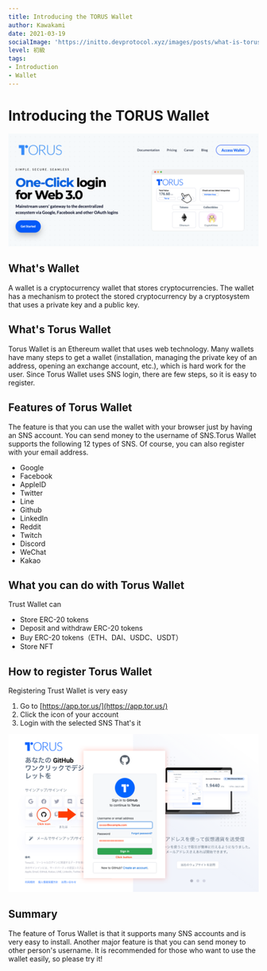 ```yaml
---
title: Introducing the TORUS Wallet
author: Kawakami
date: 2021-03-19
socialImage: 'https://initto.devprotocol.xyz/images/posts/what-is-torus-wallet/ogp_en.png'
level: 初級
tags:
- Introduction
- Wallet
---
```


# Introducing the TORUS Wallet
![TORUS Wallet](/images/posts/what-is-torus-wallet/pic01.png)

## What's Wallet

A wallet is a cryptocurrency wallet that stores cryptocurrencies. The wallet has a mechanism to protect the stored cryptocurrency by a cryptosystem that uses a private key and a public key.

## What's Torus Wallet

Torus Wallet is an Ethereum wallet that uses web technology.
Many wallets have many steps to get a wallet (installation, managing the private key of an address, opening an exchange account, etc.), which is hard work for the user.
Since Torus Wallet uses SNS login, there are few steps, so it is easy to register.

## Features of Torus Wallet

The feature is that you can use the wallet with your browser just by having an SNS account. You can send money to the username of SNS.Torus Wallet supports the following 12 types of SNS. Of course, you can also register with your email address.
- Google
- Facebook
- AppleID
- Twitter
- Line
- Github
- LinkedIn
- Reddit
- Twitch
- Discord
- WeChat
- Kakao

## What you can do with Torus Wallet

Trust Wallet can
- Store ERC-20 tokens
- Deposit and withdraw ERC-20 tokens
- Buy ERC-20 tokens（ETH、DAI、USDC、USDT）
- Store NFT

## How to register Torus Wallet

Registering Trust Wallet is very easy
1. Go to [https://app.tor.us/](https://app.tor.us/) 
2. Click the icon of your account
3. Login with the selected SNS
That's it

![How to](/images/posts/what-is-torus-wallet/pic02_en.png)

## Summary

The feature of Torus Wallet is that it supports many SNS accounts and is very easy to install. Another major feature is that you can send money to other person's username. It is recommended for those who want to use the wallet easily, so please try it!
